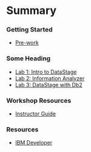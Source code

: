 # Summary

<!-- Rules of SUMMARY.md are here: https://docs.gitbook.com/integrations/github/content-configuration#summary -->
<!-- All headings MUST be THREE hashmarks (###) -->
<!-- Indented bullets (4 spaces) will make the first line be a section -->

### Getting Started

* [Pre-work](pre-work/README.md)

### Some Heading

* [Lab 1: Intro to DataStage](lab-1/README.md)
* [Lab 2: Information Analyzer](lab-2/README.md)
* [Lab 3: DataStage with Db2](lab-3/README.md)

### Workshop Resources

* [Instructor Guide](admin-guide/README.md)

### Resources

* [IBM Developer](https://developer.ibm.com)
